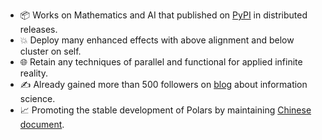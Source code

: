 - 📦 Works on Mathematics and AI that published on [PyPI] in distributed releases.
- 💥 Deploy many enhanced effects with above alignment and below cluster on self.
- 🌐 Retain any techniques of parallel and functional for applied infinite reality.
- ✍ Already gained more than 500 followers on [blog] about information science.
- 📈 Promoting the stable development of Polars by maintaining [Chinese document].

[PyPI]: https://pypi.org/user/DeeGLMath/
[blog]: https://blog.csdn.net/linjing_zyq
[Chinese document]: https://pola-rs.github.io/polars-book-cn/user-guide/index.html